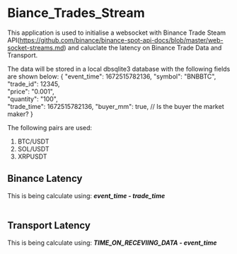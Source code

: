 # Biance_Trades_Stream

This application is used to initialise a websocket with Binance Trade Steam API(https://github.com/binance/binance-spot-api-docs/blob/master/web-socket-streams.md) and caluclate the latency on Binance Trade Data and Transport.

The data will be stored in a local dbsqlite3 database with the following fields are shown below:
{
  "event_time": 1672515782136,
  "symbol": "BNBBTC", 
  "trade_id": 12345,   
  "price": "0.001",    
  "quantity": "100",        
  "trade_time": 1672515782136, 
  "buyer_mm": true,          // Is the buyer the market maker?
}

The following pairs are used:
1. BTC/USDT
2. SOL/USDT
3. XRPUSDT

## Binance Latency 
This is being calculate using:
***event_time - trade_time<br><br>***

## Transport Latency 
This is being calculate using:
***TIME_ON_RECEVIING_DATA - event_time<br><br>***
